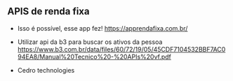 ## APIS de renda fixa

- Isso é possível, esse app fez!
https://apprendafixa.com.br/

- Utilizar api da b3 para buscar os ativos da pessoa
https://www.b3.com.br/data/files/60/72/19/05/45CDF7104532BBF7AC094EA8/Manual%20Tecnico%20-%20APIs%20vf.pdf

- Cedro technologies

